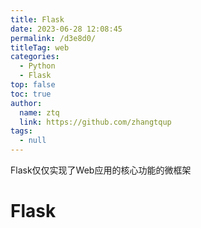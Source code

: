 ```yaml
---
title: Flask
date: 2023-06-28 12:08:45
permalink: /d3e8d0/
titleTag: web
categories: 
  - Python
  - Flask
top: false
toc: true
author: 
  name: ztq
  link: https://github.com/zhangtqup
tags: 
  - null
---
```




Flask仅仅实现了Web应用的核心功能的微框架

<!-- more -->

# Flask

